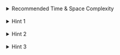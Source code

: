 <br>
<details class="hint-accordion">  
    <summary>Recommended Time & Space Complexity</summary>
    <p>
    You should aim for a solution with <code>O(n)</code> time and <code>O(n)</code> space, where <code>n</code> is the given integer.
    </p>
</details>

<br>
<details class="hint-accordion">  
    <summary>Hint 1</summary>
    <p>
    A straightforward approach would be to iterate from <code>0</code> to <code>n</code> using <code>i</code>, and for each <code>i</code>, iterate through its bits to count the number of set bits. This would result in an <code>O(n \log n)</code> approach. Can you think of a better way? Maybe you should try identifying a pattern by observing the bitwise representation of consecutive numbers.
    </p>
</details>

<br>
<details class="hint-accordion">  
    <summary>Hint 2</summary>
    <p>
    For example, to compute set bits for <code>7</code>, add <code>1</code> to the count of set bits in <code>3</code>, which was previously computed by adding <code>1</code> to the count of set bits in <code>1</code>. Observing the pattern, for numbers less than <code>4</code>, add <code>1</code> to the count from two positions before. For numbers less than <code>8</code>, add <code>1</code> to the count from four positions before. Can you derive a dynamic programming relation from this?
    </p>
</details>

<br>
<details class="hint-accordion">  
    <summary>Hint 3</summary>
    <p>
    We find an offset for the current number based on the number before <code>offset</code> positions. The dynamic programming relation is <code>dp[i] = 1 + dp[i - offset]</code>, where <code>dp[i]</code> represents the number of set bits in <code>i</code>. The offset starts at <code>1</code> and updates when encountering a power of <code>2</code>. To simplify the power of <code>2</code> check, if <code>offset * 2</code> equals the current number, we update <code>offset</code> to the current number.
    </p>
</details>